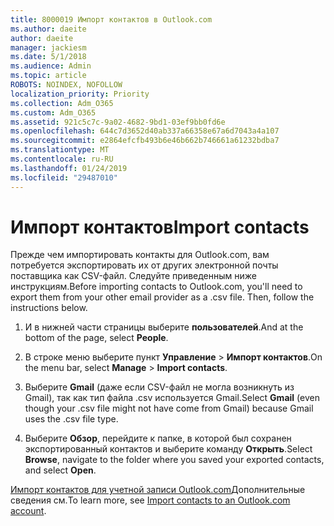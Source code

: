 ```yaml
---
title: 8000019 Импорт контактов в Outlook.com
ms.author: daeite
author: daeite
manager: jackiesm
ms.date: 5/1/2018
ms.audience: Admin
ms.topic: article
ROBOTS: NOINDEX, NOFOLLOW
localization_priority: Priority
ms.collection: Adm_O365
ms.custom: Adm_O365
ms.assetid: 921c5c7c-9a02-4682-9bd1-03ef9bb0fd6e
ms.openlocfilehash: 644c7d3652d40ab337a66358e67a6d7043a4a107
ms.sourcegitcommit: e2864efcfb493b6e46b662b746661a61232bdba7
ms.translationtype: MT
ms.contentlocale: ru-RU
ms.lasthandoff: 01/24/2019
ms.locfileid: "29487010"
---
```

# <a name="import-contacts"></a><span data-ttu-id="275ef-102">Импорт контактов</span><span class="sxs-lookup"><span data-stu-id="275ef-102">Import contacts</span></span>

<span data-ttu-id="275ef-p101">Прежде чем импортировать контакты для Outlook.com, вам потребуется экспортировать их от других электронной почты поставщика как CSV-файл. Следуйте приведенным ниже инструкциям.</span><span class="sxs-lookup"><span data-stu-id="275ef-p101">Before importing contacts to Outlook.com, you'll need to export them from your other email provider as a .csv file. Then, follow the instructions below.</span></span>
  
1. <span data-ttu-id="275ef-105">И в нижней части страницы выберите **пользователей**.</span><span class="sxs-lookup"><span data-stu-id="275ef-105">And at the bottom of the page, select **People**.</span></span> 
    
2. <span data-ttu-id="275ef-106">В строке меню выберите пункт **Управление** \> **Импорт контактов**.</span><span class="sxs-lookup"><span data-stu-id="275ef-106">On the menu bar, select **Manage** \> **Import contacts**.</span></span> 
    
3. <span data-ttu-id="275ef-107">Выберите **Gmail** (даже если CSV-файл не могла возникнуть из Gmail), так как тип файла .csv используется Gmail.</span><span class="sxs-lookup"><span data-stu-id="275ef-107">Select **Gmail** (even though your .csv file might not have come from Gmail) because Gmail uses the .csv file type.</span></span> 
    
4. <span data-ttu-id="275ef-108">Выберите **Обзор**, перейдите к папке, в которой был сохранен экспортированный контактов и выберите команду **Открыть**.</span><span class="sxs-lookup"><span data-stu-id="275ef-108">Select **Browse**, navigate to the folder where you saved your exported contacts, and select **Open**.</span></span> 
    
<span data-ttu-id="275ef-109">[Импорт контактов для учетной записи Outlook.com](https://go.microsoft.com/fwlink/p/?linkid=873136)Дополнительные сведения см.</span><span class="sxs-lookup"><span data-stu-id="275ef-109">To learn more, see [Import contacts to an Outlook.com account](https://go.microsoft.com/fwlink/p/?linkid=873136).</span></span>
  

